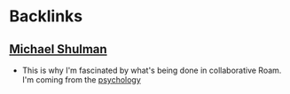 
# Backlinks
## [Michael Shulman](<Michael Shulman.md>)
- This is why I'm fascinated by what's being done in collaborative Roam. I'm coming from the [psychology](<psychology.md>)

